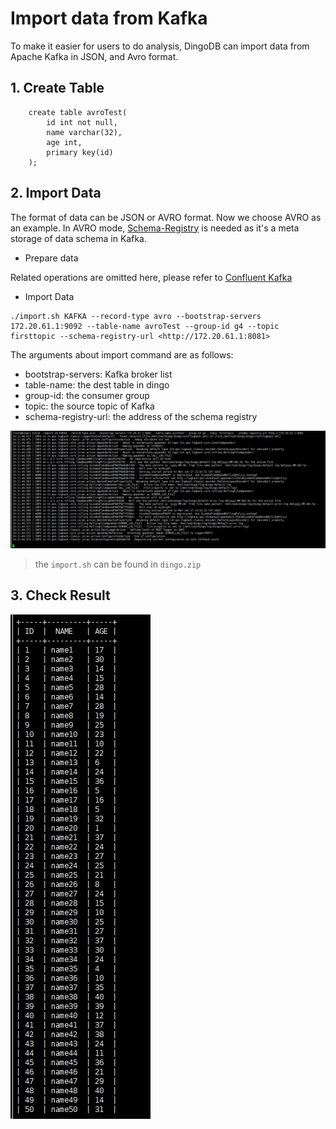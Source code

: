 # Import data from Kafka

To make it easier for users to do analysis, DingoDB can import data from Apache Kafka in JSON, and Avro format.

## 1. Create Table

```shell
    create table avroTest(
        id int not null, 
        name varchar(32), 
        age int, 
        primary key(id)
    );
```

## 2. Import Data

The format of data can be JSON or AVRO format. Now we choose AVRO as an example. In AVRO mode, [Schema-Registry](https://docs.confluent.io/platform/current/schema-registry/index.html) is needed as it's a meta storage of data schema in Kafka.

- Prepare data

Related operations are omitted here, please refer to [Confluent Kafka](https://developer.confluent.io/quickstart/kafka-on-confluent-cloud/)

- Import Data


```shell
./import.sh KAFKA --record-type avro --bootstrap-servers 172.20.61.1:9092 --table-name avroTest --group-id g4 --topic firsttopic --schema-registry-url <http://172.20.61.1:8081>
```

The arguments about import command are as follows:

- bootstrap-servers: Kafka broker list
- table-name: the dest table in dingo
- group-id: the consumer group
- topic: the source topic of Kafka
- schema-registry-url: the address of the schema registry

![](../images/import_data_using_kafka.jpg)

> the `import.sh` can be found in `dingo.zip`


## 3. Check Result

![](../images/check_import_data_using_kafka.jpg)
